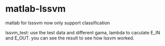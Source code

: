 # matlab-lssvm
matlab for lsssvm
now only support classification

lssvm_test:
use the test data and different gama, lambda to caculate E_IN and E_OUT.
you can see the result to see how lssvm worked.